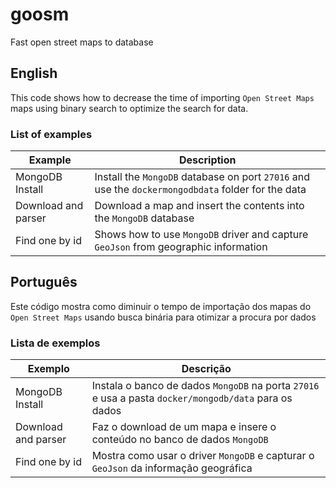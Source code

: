 # goosm

Fast open street maps to database

## English

This code shows how to decrease the time of importing `Open Street Maps` maps using binary search to optimize the search 
for data.

### List of examples

| Example             | Description                                                                                         |
|---------------------|-----------------------------------------------------------------------------------------------------|
| MongoDB Install     | Install the `MongoDB` database on port `27016` and use the `dockermongodbdata` folder for the data  |
| Download and parser | Download a map and insert the contents into the `MongoDB` database                                  |
| Find one by id      | Shows how to use `MongoDB` driver and capture `GeoJson` from geographic information                 |

## Português

Este código mostra como diminuir o tempo de importação dos mapas do `Open Street Maps` usando busca binária para 
otimizar a procura por dados

### Lista de exemplos

| Exemplo              | Descrição                                                                                             |
|----------------------|-------------------------------------------------------------------------------------------------------|
| MongoDB Install      | Instala o banco de dados `MongoDB` na porta `27016` e usa a pasta `docker/mongodb/data` para os dados |
| Download and parser  | Faz o download de um mapa e insere o conteúdo no banco de dados `MongoDB`                             |
| Find one by id       | Mostra como usar o driver `MongoDB` e capturar o `GeoJson` da informação geográfica                   |
